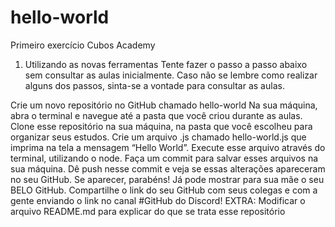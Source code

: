# hello-world
Primeiro exercício Cubos Academy

1. Utilizando as novas ferramentas
Tente fazer o passo a passo abaixo sem consultar as aulas inicialmente. Caso não se lembre como realizar alguns dos passos, sinta-se a vontade para consultar as aulas.

Crie um novo repositório no GitHub chamado hello-world
Na sua máquina, abra o terminal e navegue até a pasta que você criou durante as aulas.
Clone esse repositório na sua máquina, na pasta que você escolheu para organizar seus estudos.
Crie um arquivo .js chamado hello-world.js que imprima na tela a mensagem “Hello World”.
Execute esse arquivo através do terminal, utilizando o node.
Faça um commit para salvar esses arquivos na sua máquina.
Dê push nesse commit e veja se essas alterações apareceram no seu GitHub.
Se aparecer, parabéns! Já pode mostrar para sua mãe o seu BELO GitHub.
Compartilhe o link do seu GitHub com seus colegas e com a gente enviando o link no canal #GitHub do Discord!
EXTRA: Modificar o arquivo README.md para explicar do que se trata esse repositório
